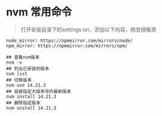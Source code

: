 # nvm 常用命令

> 打开安装目录下的settings.txt，添加以下内容，修改镜像源
```text
node_mirror: https://npmmirror.com/mirrors/node/
npm_mirror: https://npmmirror.com/mirrors/npm/
```
```shell
## 查看nvm版本
nvm -v
## 列出已安装的版本
nvm list
## 切换版本
nvm use 14.21.3
## 安装指定大版本号的最新版本
nvm install 14.21.3
## 删除指定版本
nvm unstall 14.21.3
```
